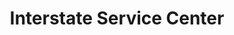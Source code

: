 ---
title: "Interstate Service Center"
url: /allentown/interstate-service-center/
shop: car repair
---